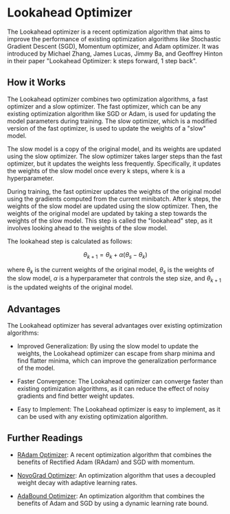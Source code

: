 # Lookahead Optimizer

The Lookahead optimizer is a recent optimization algorithm that aims to improve the performance of existing optimization algorithms like Stochastic Gradient Descent (SGD), Momentum optimizer, and Adam optimizer. It was introduced by Michael Zhang, James Lucas, Jimmy Ba, and Geoffrey Hinton in their paper "Lookahead Optimizer: k steps forward, 1 step back".

## How it Works

The Lookahead optimizer combines two optimization algorithms, a fast optimizer and a slow optimizer. The fast optimizer, which can be any existing optimization algorithm like SGD or Adam, is used for updating the model parameters during training. The slow optimizer, which is a modified version of the fast optimizer, is used to update the weights of a "slow" model.

The slow model is a copy of the original model, and its weights are updated using the slow optimizer. The slow optimizer takes larger steps than the fast optimizer, but it updates the weights less frequently. Specifically, it updates the weights of the slow model once every k steps, where k is a hyperparameter.

During training, the fast optimizer updates the weights of the original model using the gradients computed from the current minibatch. After k steps, the weights of the slow model are updated using the slow optimizer. Then, the weights of the original model are updated by taking a step towards the weights of the slow model. This step is called the "lookahead" step, as it involves looking ahead to the weights of the slow model.

The lookahead step is calculated as follows:

$$\theta_{k+1} = \theta_k + \alpha(\theta_s - \theta_k)$$

where $\theta_k$ is the current weights of the original model, $\theta_s$ is the weights of the slow model, $\alpha$ is a hyperparameter that controls the step size, and $\theta_{k+1}$ is the updated weights of the original model.

## Advantages

The Lookahead optimizer has several advantages over existing optimization algorithms:

- Improved Generalization: By using the slow model to update the weights, the Lookahead optimizer can escape from sharp minima and find flatter minima, which can improve the generalization performance of the model.

- Faster Convergence: The Lookahead optimizer can converge faster than existing optimization algorithms, as it can reduce the effect of noisy gradients and find better weight updates.

- Easy to Implement: The Lookahead optimizer is easy to implement, as it can be used with any existing optimization algorithm.

## Further Readings

- [RAdam Optimizer](radam_optimizer): A recent optimization algorithm that combines the benefits of Rectified Adam (RAdam) and SGD with momentum.

- [NovoGrad Optimizer](novograd_optimizer): An optimization algorithm that uses a decoupled weight decay with adaptive learning rates.

- [AdaBound Optimizer](adabound_optimizer): An optimization algorithm that combines the benefits of Adam and SGD by using a dynamic learning rate bound.
